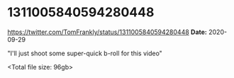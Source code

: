 # 1311005840594280448
https://twitter.com/TomFrankly/status/1311005840594280448
**Date:** 2020-09-29

"I'll just shoot some super-quick b-roll for this video"

<Total file size: 96gb>
